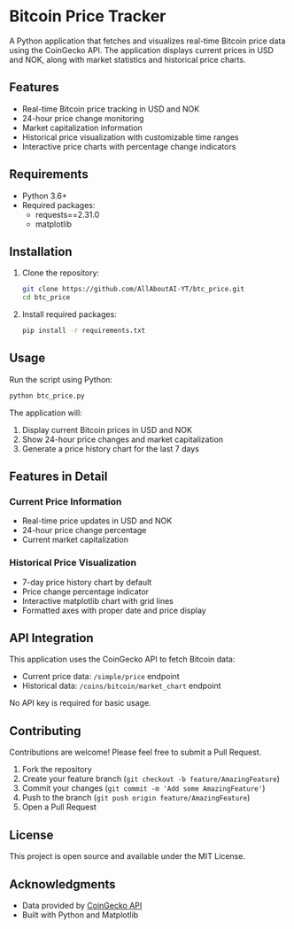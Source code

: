 # Bitcoin Price Tracker

A Python application that fetches and visualizes real-time Bitcoin price data using the CoinGecko API. The application displays current prices in USD and NOK, along with market statistics and historical price charts.

## Features

- Real-time Bitcoin price tracking in USD and NOK
- 24-hour price change monitoring
- Market capitalization information
- Historical price visualization with customizable time ranges
- Interactive price charts with percentage change indicators

## Requirements

- Python 3.6+
- Required packages:
  - requests==2.31.0
  - matplotlib
  
## Installation

1. Clone the repository:
   ```bash
   git clone https://github.com/AllAboutAI-YT/btc_price.git
   cd btc_price
   ```

2. Install required packages:
   ```bash
   pip install -r requirements.txt
   ```

## Usage

Run the script using Python:
```bash
python btc_price.py
```

The application will:
1. Display current Bitcoin prices in USD and NOK
2. Show 24-hour price changes and market capitalization
3. Generate a price history chart for the last 7 days

## Features in Detail

### Current Price Information
- Real-time price updates in USD and NOK
- 24-hour price change percentage
- Current market capitalization

### Historical Price Visualization
- 7-day price history chart by default
- Price change percentage indicator
- Interactive matplotlib chart with grid lines
- Formatted axes with proper date and price display

## API Integration

This application uses the CoinGecko API to fetch Bitcoin data:
- Current price data: `/simple/price` endpoint
- Historical data: `/coins/bitcoin/market_chart` endpoint

No API key is required for basic usage.

## Contributing

Contributions are welcome! Please feel free to submit a Pull Request.

1. Fork the repository
2. Create your feature branch (`git checkout -b feature/AmazingFeature`)
3. Commit your changes (`git commit -m 'Add some AmazingFeature'`)
4. Push to the branch (`git push origin feature/AmazingFeature`)
5. Open a Pull Request

## License

This project is open source and available under the MIT License.

## Acknowledgments

- Data provided by [CoinGecko API](https://www.coingecko.com/en/api)
- Built with Python and Matplotlib